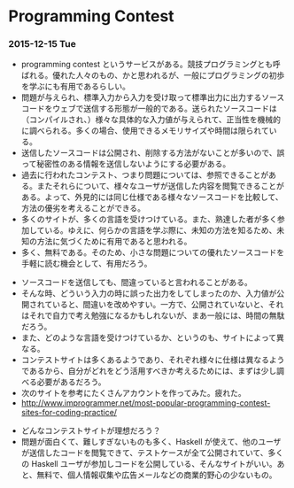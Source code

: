 # Programming Contest

### 2015-12-15 Tue

- programming contest というサービスがある。競技プログラミングとも呼ばれる。優れた人々のもの、かと思われるが、一般にプログラミングの初歩を学ぶにも有用であるらしい。
- 問題が与えられ、標準入力から入力を受け取って標準出力に出力するソースコードをウェブで送信する形態が一般的である。送られたソースコードは（コンパイルされ、）様々な具体的な入力値が与えられて、正当性を機械的に調べられる。多くの場合、使用できるメモリサイズや時間は限られている。
- 送信したソースコードは公開され、削除する方法がないことが多いので、誤って秘密性のある情報を送信しないようにする必要がある。
- 過去に行われたコンテスト、つまり問題については、参照できることがある。またそれらについて、様々なユーザが送信した内容を閲覧できることがある。よって、外見的には同じ仕様である様々なソースコードを比較して、方法の優劣を考えることができる。
- 多くのサイトが、多くの言語を受けつけている。また、熟達した者が多く参加している。ゆえに、何らかの言語を学ぶ際に、未知の方法を知るため、未知の方法に気づくために有用であると思われる。
- 多く、無料である。そのため、小さな問題についての優れたソースコードを手軽に読む機会として、有用だろう。

<!-- -->

- ソースコードを送信しても、間違っていると言われることがある。
- そんな時、どういう入力の時に誤った出力をしてしまったのか、入力値が公開されていると、間違いを改めやすい。一方で、公開されていないと、それはそれで自力で考え勉強になるかもしれないが、まあ一般には、時間の無駄だろう。
- また、どのような言語を受けつけているか、というのも、サイトによって異なる。
- コンテストサイトは多くあるようであり、それぞれ様々に仕様は異なるようであるから、自分がどれをどう活用すべきか考えるためには、まずは少し調べる必要があるだろう。
- 次のサイトを参考にたくさんアカウントを作ってみた。疲れた。
- http://www.improgrammer.net/most-popular-programming-contest-sites-for-coding-practice/

<!-- -->

- どんなコンテストサイトが理想だろう？
- 問題が面白くて、難しすぎないものも多く、Haskell が使えて、他のユーザが送信したコードを閲覧できて、テストケースが全て公開されていて、多くの Haskell ユーザが参加しコードを公開している、そんなサイトがいい。あと、無料で、個人情報収集や広告メールなどの商業的野心の少ないもの。
